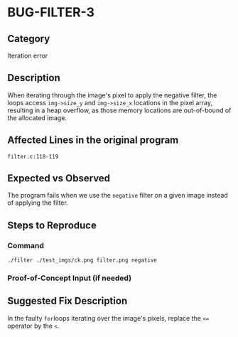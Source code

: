 # BUG-FILTER-3
## Category
Iteration error

## Description
When iterating through the image's pixel to apply the negative filter, the loops access `img->size_y` and `img->size_x` locations in the pixel array, resulting in a heap overflow, as those memory locations are out-of-bound of the allocated image.

## Affected Lines in the original program
`filter.c:118-119`

## Expected vs Observed
The program fails when we use the `negative` filter on a given image instead of applying the filter.

## Steps to Reproduce

### Command
```
./filter ./test_imgs/ck.png filter.png negative
```
### Proof-of-Concept Input (if needed)

## Suggested Fix Description
In the faulty `for`loops iterating over the image's pixels, replace the `<=` operator by the `<`.
